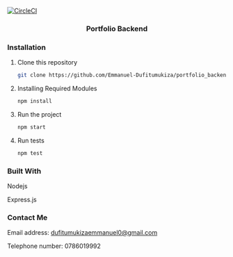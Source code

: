 [![CircleCI](https://circleci.com/gh/Emmanuel-Dufitumukiza/portfolio_backend.svg?style=shield)](https://circleci.com/gh/circleci/circleci-docs)

<div align="center">
  <h3 align="center">Portfolio Backend</h3>
</div>

### Installation

1. Clone this repository
   ```sh
   git clone https://github.com/Emmanuel-Dufitumukiza/portfolio_backend.git
   ```
2. Installing Required Modules
   ```sh
   npm install
   ```
2. Run the project
   ```sh
   npm start
   ```

2. Run tests
   ```sh
   npm test
   ```

### Built With

<div>
  <p>Nodejs</p>
  <p>Express.js</p>
</div>

### Contact Me

<div>
  <p>Email address: <a href="dufitumukizaemmanuel0@gmail.com">dufitumukizaemmanuel0@gmail.com</a></p>
  <p>Telephone number: 0786019992</p>
</div>
